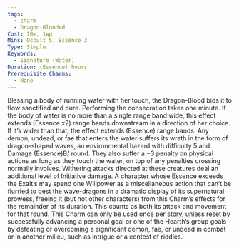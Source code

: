 ```yaml
---
tags:
  - charm
  - Dragon-Blooded
Cost: 10m, 1wp
Mins: Occult 5, Essence 3
Type: Simple
Keywords:
  - Signature (Water)
Duration: (Essence) hours
Prerequisite Charms:
  - None
---
```

Blessing a body of running water with her touch, the Dragon-Blood bids it to flow sanctified and pure. Performing the consecration takes one minute. If the body of water is no more than a single range band wide, this effect extends (Essence x2) range bands downstream in a direction of her choice. If it’s wider than that, the effect extends (Essence) range bands. Any demon, undead, or fae that enters the water suffers its wrath in the form of dragon-shaped waves, an environmental hazard with difficulty 5 and Damage (Essence)B/ round. They also suffer a −3 penalty on physical actions as long as they touch the water, on top of any penalties crossing normally involves. Withering attacks directed at these creatures deal an additional level of Initiative damage. A character whose Essence exceeds the Exalt’s may spend one Willpower as a miscellaneous action that can’t be flurried to best the wave-dragons in a dramatic display of its supernatural prowess, freeing it (but not other characters) from this Charm’s effects for the remainder of its duration. This counts as both its attack and movement for that round. This Charm can only be used once per story, unless reset by successfully advancing a personal goal or one of the Hearth’s group goals by defeating or overcoming a significant demon, fae, or undead in combat or in another milieu, such as intrigue or a contest of riddles.